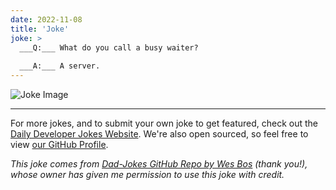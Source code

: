 ```yaml
---
date: 2022-11-08
title: 'Joke'
joke: >
  ___Q:___ What do you call a busy waiter?
  
  ___A:___ A server.
---
```



![Joke Image](https://private.xtrp.io/projects/DailyDeveloperJokes/public_image_server/images/5e1258884db70.png)

---

For more jokes, and to submit your own joke to get featured, check out the [Daily Developer Jokes Website](https://dailydeveloperjokes.github.io/). We're also open sourced, so feel free to view [our GitHub Profile](https://github.com/dailydeveloperjokes).


_This joke comes from [Dad-Jokes GitHub Repo by Wes Bos](https://github.com/wesbos/dad-jokes) (thank you!), whose owner has given me permission to use this joke with credit._

<!--
Joke text:
**Q:** What do you call a busy waiter?

**A:** A server.
 -->


